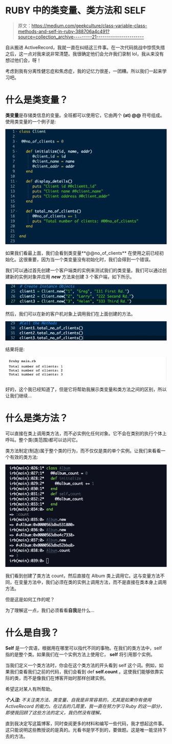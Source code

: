 # RUBY 中的类变量、类方法和 SELF

> 原文：<https://medium.com/geekculture/class-variable-class-methods-and-self-in-ruby-388706a4c491?source=collection_archive---------21----------------------->

自从搬进 ActiveRecord，我就一直在纠结这三件事。在一次代码挑战中惊慌失措之后，这一点对我来说非常清楚。我很确定他们会允许我们录制 lol，我从来没有想过他们会，呀！

考虑到我有分离性健忘症和焦虑症，我的记忆力很差，一团糟。所以我们一起来学习吧。

# **什么是类变量？**

**类变量**是存储类信息的变量。全班都可以使用它，它由两个 **(at) @@** 符号组成。使用类变量的一个例子是:

![](img/82740d3f40bf6c346ecf0963df444030.png)

如果我们看最上面，我们会看到类变量**@@no_of_clients** 在使用之前已经初始化。这很重要，因为当一个类变量没有初始化时，我们会得到一个错误。

我们可以通过首先创建一个客户端类的实例来测试我们的类变量。我们可以通过创建新的实例对象并应用 ***new*** 方法来创建 3 个客户端，如下所示。

![](img/bbd6f5ce5ddbd2cfa84ea243a6098a12.png)

然后，我们可以在新的客户机对象上调用我们在上面创建的方法。

![](img/a0e0a806943a96e08afdcbdf9ffb4190.png)

结果将是:

![](img/eed464795f136b4da2c6bb7a778c89d2.png)

好的，这个我已经知道了，但是它将帮助我展示类变量和类方法之间的区别，所以让我们继续…

# 什么是类方法？

可以直接在类上调用类方法，而不必实例化任何对象。它不会在类别的执行个体上呼叫。整个类(类范围)都可以访问它。

类方法制定(制造)属于整个类的行为，而不仅仅是类的单个实例。让我们来看看一个有效的类方法:

![](img/b679788e01967abf5c8c404db23f05b7.png)

我们看到创建了类方法 count，然后直接在 Album 类上调用它。这与变量方法不同，在变量方法中，我们必须在类的实例上调用方法，而不是直接在类本身上调用方法。

但是这是如何工作的呢？

为了理解这一点，我们必须看看**自我**是什么…

# 什么是自我？

**Self** 是一个宾语，根据用在哪里可以指代不同的事物。在我们的类方法中，self 指的是整个类。如果我们在一个实例方法上使用它， **self** 将引用那个实例。

当我们定义一个类方法时，你会在这个类方法的开头看到 self 这个词。例如，如果我们查看我们之前的代码，我们会看到 def **self.count** 。这使我们能够依靠实际的类，而不是像我们在博客开始时那样创建实例。

希望这对某人有所帮助。

***个人注:*** *不关注类方法、类变量、自我是非常容易的，尤其是如果你有使用 ActiveRecord 的能力。在过去的几周里，我一直在努力学习 Ruby 的这一部分，即使我回顾了这些方法的定义，我仍然没有理解。*

直到我决定写这篇博客，同时查阅更多的材料和编写一些代码，我才想起这件事。这只能说明这些教授说的是真的。光看书是学不到的，要做题。这是唯一能坚持下去的方法。
